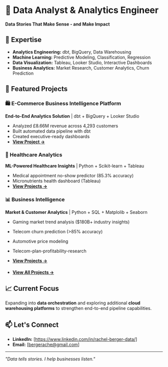 # 👋 Data Analyst & Analytics Engineer

**Data Stories That Make Sense - and Make Impact**

## 🎯 Expertise
- **Analytics Engineering:** dbt, BigQuery, Data Warehousing
- **Machine Learning:** Predictive Modeling, Classification, Regression  
- **Data Visualization:** Tableau, Looker Studio, Interactive Dashboards
- **Business Analytics:** Market Research, Customer Analytics, Churn Prediction

## 🚀 Featured Projects

### 🛍️ E-Commerce Business Intelligence Platform
**End-to-End Analytics Solution** | dbt + BigQuery + Looker Studio
- Analyzed £8.66M revenue across 4,293 customers
- Built automated data pipeline with dbt
- Created executive-ready dashboards
- **[View Project →](https://github.com/bergerache/ecommerce-analytics)**

### 🏥 Healthcare Analytics 
**ML-Powered Healthcare Insights** | Python + Scikit-learn + Tableau
- Medical appointment no-show predictor (85.3% accuracy)
- Micronutrients health dashboard (Tableau)
- **[View Projects →](https://github.com/bergerache?tab=repositories&q=topic%3Ahealthcare-analytics)**

### 📊 Business Intelligence 
**Market & Customer Analytics** | Python + SQL + Matplolib + Seaborn
- Gaming market trend analysis ($180B+ industry insights)
- Telecom churn prediction (>85% accuracy)
- Automotive price modeling
- Telecom-plan-profitability-research 
- **[View Projects →](https://github.com/bergerache?tab=repositories&q=topic%3Abusiness-intelligence)**

- #### [View All Projects →](https://github.com/bergerache?tab=repositories&q=&type=&language=&sort=stargazers)

## 📈 Current Focus
Expanding into **data orchestration** and exploring additional 
**cloud warehousing platforms** to strengthen end-to-end pipeline capabilities.

## 📫 Let's Connect
- **LinkedIn:** [https://www.linkedin.com/in/rachel-berger-data/]
- **Email:** [bergerache@gmail.com]

---
*"Data tells stories. I help businesses listen."*